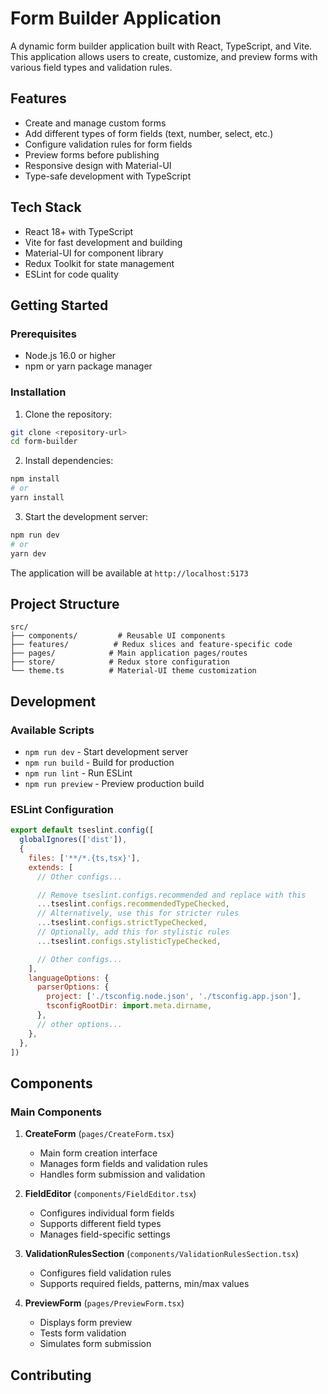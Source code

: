 # Form Builder Application

A dynamic form builder application built with React, TypeScript, and Vite. This application allows users to create, customize, and preview forms with various field types and validation rules.

## Features

- Create and manage custom forms
- Add different types of form fields (text, number, select, etc.)
- Configure validation rules for form fields
- Preview forms before publishing
- Responsive design with Material-UI
- Type-safe development with TypeScript

## Tech Stack

- React 18+ with TypeScript
- Vite for fast development and building
- Material-UI for component library
- Redux Toolkit for state management
- ESLint for code quality

## Getting Started

### Prerequisites

- Node.js 16.0 or higher
- npm or yarn package manager

### Installation

1. Clone the repository:
```bash
git clone <repository-url>
cd form-builder
```

2. Install dependencies:
```bash
npm install
# or
yarn install
```

3. Start the development server:
```bash
npm run dev
# or
yarn dev
```

The application will be available at `http://localhost:5173`

## Project Structure

```
src/
├── components/         # Reusable UI components
├── features/          # Redux slices and feature-specific code
├── pages/            # Main application pages/routes
├── store/            # Redux store configuration
└── theme.ts          # Material-UI theme customization
```

## Development

### Available Scripts

- `npm run dev` - Start development server
- `npm run build` - Build for production
- `npm run lint` - Run ESLint
- `npm run preview` - Preview production build

### ESLint Configuration

```js
export default tseslint.config([
  globalIgnores(['dist']),
  {
    files: ['**/*.{ts,tsx}'],
    extends: [
      // Other configs...

      // Remove tseslint.configs.recommended and replace with this
      ...tseslint.configs.recommendedTypeChecked,
      // Alternatively, use this for stricter rules
      ...tseslint.configs.strictTypeChecked,
      // Optionally, add this for stylistic rules
      ...tseslint.configs.stylisticTypeChecked,

      // Other configs...
    ],
    languageOptions: {
      parserOptions: {
        project: ['./tsconfig.node.json', './tsconfig.app.json'],
        tsconfigRootDir: import.meta.dirname,
      },
      // other options...
    },
  },
])
```

## Components

### Main Components

1. **CreateForm** (`pages/CreateForm.tsx`)
   - Main form creation interface
   - Manages form fields and validation rules
   - Handles form submission and validation

2. **FieldEditor** (`components/FieldEditor.tsx`)
   - Configures individual form fields
   - Supports different field types
   - Manages field-specific settings

3. **ValidationRulesSection** (`components/ValidationRulesSection.tsx`)
   - Configures field validation rules
   - Supports required fields, patterns, min/max values

4. **PreviewForm** (`pages/PreviewForm.tsx`)
   - Displays form preview
   - Tests form validation
   - Simulates form submission

## Contributing

